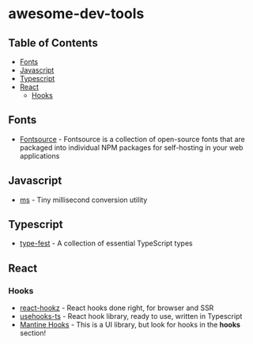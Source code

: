 # awesome-dev-tools

## Table of Contents

- [Fonts](#fonts)
- [Javascript](#javascript)
- [Typescript](#typescript)
- [React](#react)
  - [Hooks](#hooks)

## Fonts

- [Fontsource](https://fontsource.org/) - Fontsource is a collection of open-source fonts that are packaged into individual NPM packages for self-hosting in your web applications

## Javascript

- [ms](https://github.com/vercel/ms) - Tiny millisecond conversion utility

## Typescript

- [type-fest](https://github.com/sindresorhus/type-fest) - A collection of essential TypeScript types

## React

### Hooks

- [react-hookz](https://github.com/react-hookz/web) - React hooks done right, for browser and SSR
- [usehooks-ts](https://github.com/juliencrn/usehooks-ts) - React hook library, ready to use, written in Typescript
- [Mantine Hooks](https://mantine.dev/getting-started/) - This is a UI library, but look for hooks in the **hooks** section!
